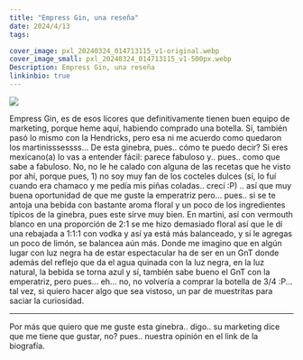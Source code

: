 ```yaml
---
title: "Empress Gin, una reseña"
date: 2024/4/13
tags:

cover_image: pxl_20240324_014713115_v1-original.webp
cover_image_small: pxl_20240324_014713115_v1-500px.webp
Description: Empress Gin, una reseña
linkinbio: true
---
```


[![](pxl_20240324_014713115_v1)](pxl_20240324_014713115_v1-original.webp)

Empress Gin, es de esos licores que definitivamente tienen buen equipo de marketing, porque heme aquí, habiendo comprado una botella. Sí, también pasó lo mismo con la Hendricks, pero esa ni me acuerdo como quedaron los martinisssessss... De esta ginebra, pues.. cómo te puedo decir? Si eres mexicano(a) lo vas a entender fácil: parece fabuloso y.. pues.. como que sabe a fabuloso. No, no le he calado con alguna de las recetas que he visto por ahí, porque pues, 1) no soy muy fan de los cocteles dulces (sí, lo fuí cuando era chamaco y me pedía mis piñas coladas.. crecí :P) .. así que muy buena oportunidad de que me guste la emperatriz pero... pues.. si se te antoja una bebida con bastante aroma floral y un poco de los ingredientes típicos de la ginebra, pues este sirve muy bien. En martini, así con vermouth blanco en una proporción de 2:1 se me hizo demasiado floral así que le dí una rebajada a 1:1:1 con vodka y así ya está más balanceado, y si le agregas un poco de limón, se balancea aún más. Donde me imagino que en algún lugar con luz negra ha de estar espectacular ha de ser en un GnT donde además del reflejo que da el agua quinada con la luz negra, en la luz natural, la bebida se torna azul y sí, también sabe bueno el GnT con la emperatriz, pero pues... eh... no, no volvería a comprar la botella de 3/4 :P... tal vez, si quiero hacer algo que sea vistoso, un par de muestritas para saciar la curiosidad.

---

Por más que quiero que me guste esta ginebra.. digo.. su marketing dice que me tiene que gustar, no? pues.. nuestra opinión en el link de la biografía.